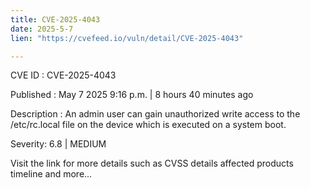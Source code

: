 ```yaml
---
title: CVE-2025-4043
date: 2025-5-7
lien: "https://cvefeed.io/vuln/detail/CVE-2025-4043"

---
```


CVE ID : CVE-2025-4043

Published :  May 7
2025
9:16 p.m. | 8 hours
40 minutes ago

Description : An admin user can gain unauthorized write access to the /etc/rc.local file on the device
which is executed on a system boot.

Severity: 6.8 | MEDIUM

Visit the link for more details
such as CVSS details
affected products
timeline
and more...
